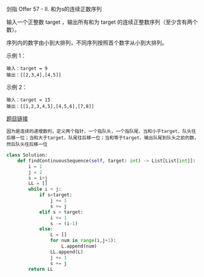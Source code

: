 剑指 Offer 57 - II. 和为s的连续正数序列


输入一个正整数 target ，输出所有和为 target 的连续正整数序列（至少含有两个数）。

序列内的数字由小到大排列，不同序列按照首个数字从小到大排列。

示例 1：
```
输入：target = 9
输出：[[2,3,4],[4,5]]
```
示例 2：
```
输入：target = 15
输出：[[1,2,3,4,5],[4,5,6],[7,8]]
```

[题目链接](https://leetcode-cn.com/problems/he-wei-sde-lian-xu-zheng-shu-xu-lie-lcof/)

```
因为是连续的递增数列，定义两个指针，一个指队头，一个指队尾，当和小于target，队头往后移一位；当和大于target，队尾往后移一位；当和等于target，输出队尾到队头之前的数，然后队头往后移一位
```

```python
class Solution:
    def findContinuousSequence(self, target: int) -> List[List[int]]:
        i = 1
        j = 2
        s = i+j
        LL = []
        while i < j:
            if s<target:
                j += 1
                s += j
            elif s > target:
                i += 1
                s -= (i-1)
            else:
                L = []
                for num in range(i,j+1):
                    L.append(num)
                LL.append(L)
                j += 1
                s += j
        return LL
```
